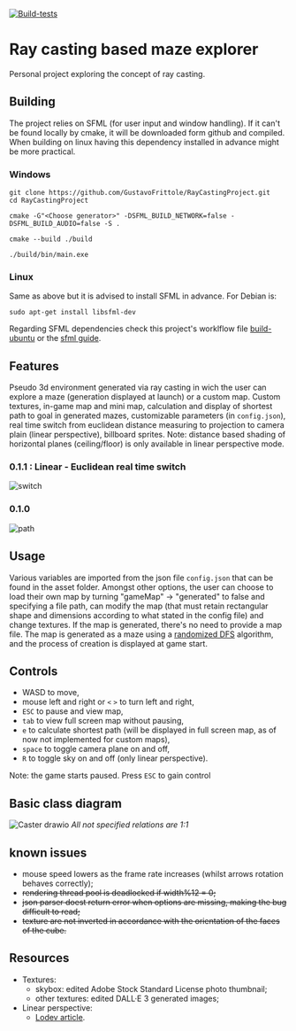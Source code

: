 [![Build-tests](https://github.com/GustavoFrittole/RayCastingProject/actions/workflows/test-builds.yml/badge.svg)](https://github.com/GustavoFrittole/RayCastingProject/actions/workflows/test-builds.yml)

# Ray casting based maze explorer
Personal project exploring the concept of ray casting.
## Building
The project relies on SFML (for user input and window handling). If it  can't be found locally by cmake, it will be downloaded form github and compiled.
When building on linux having this dependency installed in advance might be more practical.
### Windows
```
git clone https://github.com/GustavoFrittole/RayCastingProject.git
cd RayCastingProject
```
```
cmake -G"<Choose generator>" -DSFML_BUILD_NETWORK=false -DSFML_BUILD_AUDIO=false -S .
```
```
cmake --build ./build
```
```
./build/bin/main.exe
```
### Linux 
Same as above but it is advised to install SFML in advance. For Debian is:
```
sudo apt-get install libsfml-dev
```
Regarding SFML dependencies check this project's worklflow file [build-ubuntu](https://github.com/GustavoFrittole/RayCastingProject/blob/652de14edd2ba82c59bac9e2bb2f2771dd5f1e0c/.github/workflows/test-builds.yml) or the [sfml guide](https://www.sfml-dev.org/tutorials/2.6/start-cmake.php).

## Features
Pseudo 3d environment generated via ray casting in wich the user can explore a maze (generation displayed at launch) or a custom map. Custom textures, in-game map and mini map, calculation and display of shortest path to goal in generated mazes, customizable parameters (in `config.json`), real time switch from euclidean distance measuring to projection to camera plain (linear perspective), billboard sprites.
Note: distance based shading of horizontal planes (ceiling/floor) is only available in linear perspective mode.

### 0.1.1 : Linear - Euclidean real time switch
![switch](https://github.com/user-attachments/assets/235d9133-62e0-4de6-b666-10f7ce739400)

### 0.1.0
![path](https://github.com/user-attachments/assets/f1382797-0022-4488-bfb5-c3c704b4340b)

## Usage
Various variables are imported from the json file `config.json` that can be found in the asset folder. Amongst other options, the user can choose to load their own map by turning "gameMap" -> "generated" to false and specifying a file path, can modify the map (that must retain rectangular shape and dimensions according to what stated in the config file) and change textures. If the map is generated, there's no need to provide a map file.
The map is generated as a maze using a [randomized DFS](https://en.wikipedia.org/wiki/Maze_generation_algorithm#Randomized_depth-first_search) algorithm,
and the process of creation is displayed at game start.
## Controls
- WASD to move,
- mouse left and right or `<` `>` to turn left and right,
- `ESC` to pause and view map, 
- `tab` to view full screen map without pausing,
- `e` to calculate shortest path (will be displayed in full screen map, as of now not implemented for custom maps),
- `space` to toggle camera plane on and off,
- `R` to toggle sky on and off (only linear perspective).

Note: the game starts paused. Press `ESC` to gain control


## Basic class diagram
![Caster drawio](https://github.com/user-attachments/assets/6165682c-98fd-404e-9333-6a98c0315d25)
*All not specified relations are 1:1*

## known issues
- mouse speed lowers as the frame rate increases (whilst arrows rotation behaves correctly);
- ~~rendering thread pool is deadlocked if width%12 = 0;~~
- ~~json parser doest return error when options are missing, making the bug difficult to read;~~
- ~~texture are not inverted in accordance with the orientation of the faces of the cube.~~

## Resources
 - Textures:
    - skybox: edited Adobe Stock Standard License photo thumbnail;
    - other textures: edited DALL·E 3 generated images;
 - Linear perspective:
    - [Lodev article](https://lodev.org/cgtutor/raycasting.html).
